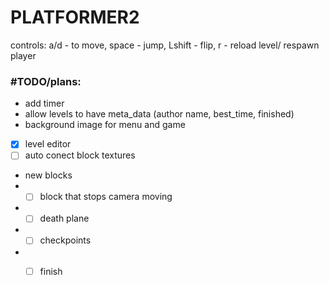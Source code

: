 # PLATFORMER2
controls: a/d - to move, space - jump, Lshift - flip, r - reload level/ respawn player

### #TODO/plans: 
- add timer
- allow levels to have meta_data (author name, best_time, finished)
- background image for menu and game

- [x] level editor
- [ ] auto conect block textures

- new blocks
- - [ ] block that stops camera moving
- - [ ] death plane
- - [ ] checkpoints
- - [ ] finish




